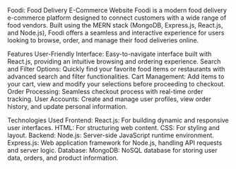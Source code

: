 Foodi: Food Delivery E-Commerce Website
        Foodi is a modern food delivery e-commerce platform designed to connect customers with a 
        wide range of food vendors. Built using the MERN stack (MongoDB, Express.js, React.js, 
        and Node.js), Foodi offers a seamless and interactive experience for users looking to 
        browse, order, and manage their food deliveries online.
        
Features
        	User-Friendly Interface: Easy-to-navigate interface built with React.js, 
                                         providing an intuitive browsing and ordering experience.
        	Search and Filter Options: Quickly find your favorite food items or 
                                         restaurants with advanced search and filter functionalities.
        	Cart Management: Add items to your cart, view and modify your selections 
                                 before proceeding to checkout.
        	Order Processing: Seamless checkout process with real-time order tracking.
        	User Accounts: Create and manage user profiles, view order history, 
                                 and update personal information.
         
Technologies Used
        	Frontend:
        		React.js: For building dynamic and responsive user interfaces.
        		HTML: For structuring web content.
        		CSS: For styling and layout.
        	Backend:
        		Node.js: Server-side JavaScript runtime environment.
        		Express.js: Web application framework for Node.js, handling API requests and server logic.
        	Database:
        		MongoDB: NoSQL database for storing user data, orders, and product information.

